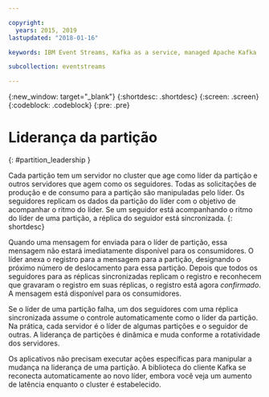 ```yaml
---

copyright:
  years: 2015, 2019
lastupdated: "2018-01-16"

keywords: IBM Event Streams, Kafka as a service, managed Apache Kafka

subcollection: eventstreams

---
```


{:new_window: target="_blank"}
{:shortdesc: .shortdesc}
{:screen: .screen}
{:codeblock: .codeblock}
{:pre: .pre}


# Liderança da partição
{: #partition_leadership }

Cada partição tem um servidor no cluster que age como líder da partição e outros servidores que agem
como os seguidores. Todas as solicitações de produção e de consumo para a partição são manipuladas
pelo líder. Os seguidores replicam os dados da partição do líder com o objetivo de acompanhar o ritmo do líder. Se um seguidor está acompanhando o ritmo do líder de uma partição, a réplica do seguidor está
sincronizada. 
{: shortdesc}

Quando uma mensagem for enviada para o líder de partição, essa mensagem não estará imediatamente disponível para os consumidores. O líder anexa o registro para a mensagem para a partição, designando o próximo número de deslocamento para essa partição. Depois que todos os seguidores para as réplicas sincronizadas replicam o registro e reconhecem que
gravaram o registro em suas réplicas, o registro está agora *confirmado*. A mensagem está
disponível para os consumidores.

Se o líder de uma partição falha, um dos seguidores com uma réplica sincronizada assume o
controle automaticamente como o líder da partição. Na prática, cada servidor é o líder de algumas partições e
o seguidor de outras. A liderança de partições é dinâmica e muda conforme a rotatividade dos servidores.

Os aplicativos não precisam executar ações específicas para manipular a mudança na liderança de uma
partição. A biblioteca do cliente Kafka se reconecta automaticamente ao novo líder, embora você
veja um aumento de latência enquanto o cluster é estabelecido.
